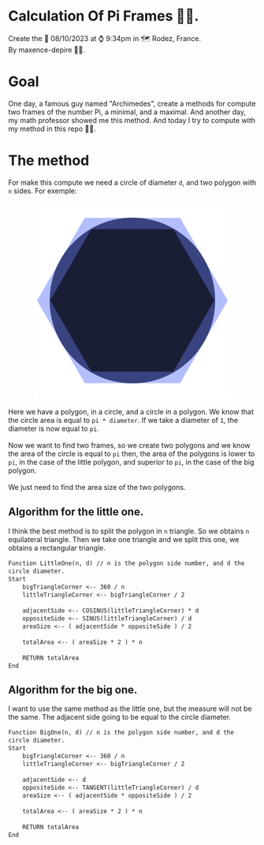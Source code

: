 # Calculation Of Pi Frames 👋🏻.

Create the 📆 08/10/2023 at ⌚️ 9:34pm in 🗺 Rodez, France.<br />By maxence-depire 👨‍💻.

# Goal
One day, a famous guy named "Archimedes", create a methods for compute two frames of the number Pi, a minimal, and a maximal. And another day, my math professor showed me this method. And today I try to compute with my method in this repo 👨‍💻.


# The method
For make this compute we need a circle of diameter `d`, and two polygon with `n` sides. For exemple:

<p align="center">
    <img src="method.png" width="400">
</p>

Here we have a polygon, in a circle, and a circle in a polygon. We know that the circle area is equal to `pi * diameter`. If we take a diameter of `1`, the diameter is now equal to `pi`.
<br />
<br />
Now we want to find two frames, so we create two polygons and we know the area of the circle is equal to `pi` then, the area of the polygons is lower to `pi`, in the case of the little polygon, and superior to `pi`, in the case of the big polygon.
<br />
<br />
We just need to find the area size of the two polygons.


## Algorithm for the little one.
I think the best method is to split the polygon in `n` triangle. So we obtains `n` equilateral triangle. Then we take one triangle and we split this one, we obtains a rectangular triangle.


```
Function LittleOne(n, d) // n is the polygon side number, and d the circle diameter.
Start
    bigTriangleCorner <-- 360 / n
    littleTriangleCorner <-- bigTriangleCorner / 2

    adjacentSide <-- COSINUS(littleTriangleCorner) * d
    oppositeSide <-- SINUS(littleTriangleCorner) / d
    areaSize <-- ( adjacentSide * oppositeSide ) / 2

    totalArea <-- ( areaSize * 2 ) * n

    RETURN totalArea
End
```


## Algorithm for the big one.
I want to use the same method as the little one, but the measure will not be the same. The adjacent side going to be equal to the circle diameter.


```
Function BigOne(n, d) // n is the polygon side number, and d the circle diameter.
Start
    bigTriangleCorner <-- 360 / n
    littleTriangleCorner <-- bigTriangleCorner / 2

    adjacentSide <-- d
    oppositeSide <-- TANGENT(littleTriangleCorner) / d
    areaSize <-- ( adjacentSide * oppositeSide ) / 2

    totalArea <-- ( areaSize * 2 ) * n

    RETURN totalArea
End
```